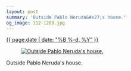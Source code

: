 ```yaml
---
layout: post
summary: 'Outside Pablo Neruda&#x27;s house.'
og_image: 112-1280.jpg
---
```


<p>
 <time>
  <a href="/112">
   {{ page.date | date: "%B %-d, %Y" }}
  </a>
 </time>
 <a href="/112">
  <figure data-taken="10/19/2013">
   <img alt="Outside Pablo Neruda's house." sizes="(min-width: 700px) 50vw, calc(100vw - 2rem)" src="{{ site.assets_url }}/112-640.jpg" srcset="{{ site.assets_url }}/112-1280.jpg 1280w, {{ site.assets_url }}/112-960.jpg 960w, {{ site.assets_url }}/112-640.jpg 640w, {{ site.assets_url }}/112-320.jpg 320w"/>
  </figure>
 </a>
 <span>
  Outside Pablo Neruda's house.
 </span>
</p>
